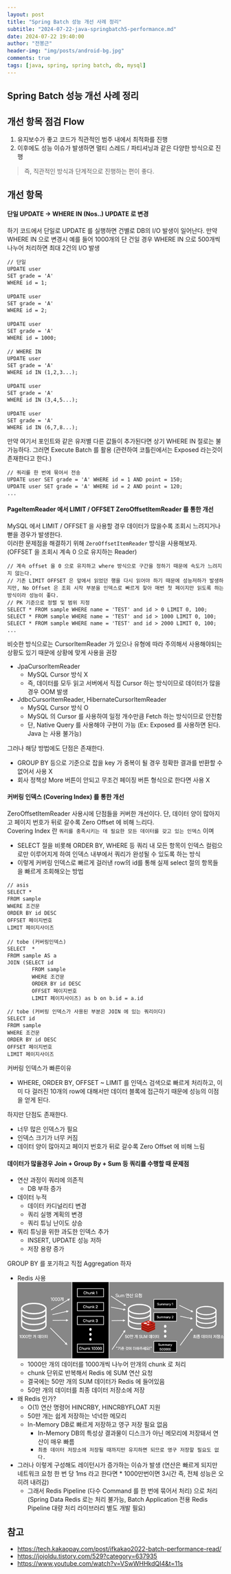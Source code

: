 ```yaml
---
layout: post
title: "Spring Batch 성능 개선 사례 정리"
subtitle: "2024-07-22-java-springbatch5-performance.md"
date: 2024-07-22 19:40:00
author: "전봉근"
header-img: "img/posts/android-bg.jpg"
comments: true
tags: [java, spring, spring batch, db, mysql]
---
```


## Spring Batch 성능 개선 사례 정리

## 개선 항목 점검 Flow
1. 유지보수가 좋고 코드가 직관적인 범주 내에서 최적화를 진행
2. 이후에도 성능 이슈가 발생하면 멀티 스레드 / 파티셔닝과 같은 다양한 방식으로 진행
> 즉, 직관적인 방식과 단계적으로 진행하는 편이 좋다.


## 개선 항목
#### 단일 UPDATE -> WHERE IN (Nos..) UPDATE 로 변경
하기 코드에서 단일로 UPDATE 를 실행하면 건별로 DB의 I/O 발생이 일어난다. 만약 WHERE IN 으로 변경시 예를 들어 1000개의 단 건일 경우 WHERE IN 으로 500개씩 나누어 처리하면 최대 2건의 I/O 발생
```
// 단일
UPDATE user
SET grade = 'A'
WHERE id = 1;

UPDATE user
SET grade = 'A'
WHERE id = 2;

UPDATE user
SET grade = 'A'
WHERE id = 1000;

// WHERE IN
UPDATE user
SET grade = 'A'
WHERE id IN (1,2,3...);

UPDATE user
SET grade = 'A'
WHERE id IN (3,4,5...);

UPDATE user
SET grade = 'A'
WHERE id IN (6,7,8...);
```     
     
만약 여기서 포인트와 같은 유저별 다른 값들이 추가된다면 상기 WHERE IN 절로는 불가능하다. 그러면 Execute Batch 를 활용 (관련하여 코틀린에서는 Exposed 라는것이 존재한다고 한다.)      
```
// 쿼리를 한 번에 묶어서 전송
UPDATE user SET grade = 'A' WHERE id = 1 AND point = 150;
UPDATE user SET grade = 'A' WHERE id = 2 AND point = 120;
...
```

#### PageItemReader 에서 LIMIT / OFFSET ZeroOffsetItemReader 를 통한 개선
MySQL 에서 LIMIT / OFFSET 을 사용할 경우 데이터가 많을수록 조회시 느려지거나 뻗을 경우가 발생한다.       
이러한 문제점을 해결하기 위해 `ZeroOffsetItemReader` 방식을 사용해보자. (OFFSET 을 조회시 계속 0 으로 유지하는 Reader)        
```
// 계속 offset 을 0 으로 유지하고 where 방식으로 구간을 정하기 때문에 속도가 느려지지 않는다. 
// 기존 LIMIT OFFSET 은 앞에서 읽었던 행을 다시 읽어야 하기 때문에 성능저하가 발생하지만, No Offset 은 조회 시작 부분을 인덱스로 빠르게 찾아 매번 첫 페이지만 읽도록 하는 방식이라 성능이 좋다.
// PK 기준으로 정렬 및 범위 지정
SELECT * FROM sample WHERE name = 'TEST' and id > 0 LIMIT 0, 100;
SELECT * FROM sample WHERE name = 'TEST' and id > 1000 LIMIT 0, 100;
SELECT * FROM sample WHERE name = 'TEST' and id > 2000 LIMIT 0, 100;
...
```      

비슷한 방식으로는 CursorItemReader 가 있으나 유형에 따라 주의해서 사용해야되는 상황도 있기 때문에 상황에 맞게 사용을 권장
- JpaCursorItemReader
    - MySQL Cursor 방식 X
    - 즉, 데이터를 모두 읽고 서버에서 직접 Cursor 하는 방식이므로 데이터가 많을 경우 OOM 발생
- JdbcCursorItemReader, HibernateCursorItemReader
    - MySQL Cursor 방식 O
    - MySQL 의 Cursor 를 사용하여 일정 개수만큼 Fetch 하는 방식이므로 안전함
    - 단, Native Query 를 사용해야 구현이 가능 (Ex: Exposed 를 사용하면 된다. Java 는 사용 불가능)       
       
그러나 해당 방법에도 단점은 존재한다.
- GROUP BY 등으로 기준으로 잡을 key 가 중복이 될 경우 정확한 결과를 반환할 수 없어서 사용 X
- 회사 정책상 More 버튼이 안되고 무조건 페이징 버튼 형식으로 한다면 사용 X       
         
#### 커버링 인덱스 (Covering Index) 를 통한 개선
ZeroOffsetItemReader 사용시에 단점들을 커버한 개선이다. 단, 데이터 양이 많아지고 페이지 번호가 뒤로 갈수록 Zero Offset 에 비해 느리다.      
Covering Index 란 `쿼리를 충족시키는 데 필요한 모든 데이터를 갖고 있는 인덱스` 이며      
- SELECT 절을 비롯해 ORDER BY, WHERE 등 쿼리 내 모든 항목이 인덱스 컬럼으로만 이루어지게 하여 인덱스 내부에서 쿼리가 완성될 수 있도록 하는 방식
- 이렇게 커버링 인덱스로 빠르게 걸러낸 row의 id를 통해 실제 select 절의 항목들을 빠르게 조회해오는 방법       
```
// asis
SELECT *
FROM sample
WHERE 조건문
ORDER BY id DESC
OFFSET 페이지번호
LIMIT 페이지사이즈

// tobe (커버링인덱스)
SELECT  *
FROM sample AS a
JOIN (SELECT id
        FROM sample
        WHERE 조건문
        ORDER BY id DESC
        OFFSET 페이지번호
        LIMIT 페이지사이즈) as b on b.id = a.id
```       
```    
// tobe (커버링 인덱스가 사용된 부분은 JOIN 에 있는 쿼리이다)
SELECT id
FROM sample
WHERE 조건문
ORDER BY id DESC
OFFSET 페이지번호
LIMIT 페이지사이즈
```       

커버링 인덱스가 빠른이유
- WHERE, ORDER BY, OFFSET ~ LIMIT 를 인덱스 검색으로 빠르게 처리하고, 이미 다 걸러진 10개의 row에 대해서만 데이터 블록에 접근하기 때문에 성능의 이점을 얻게 된다.      
     
하지만 단점도 존재한다.
- 너무 많은 인덱스가 필요
- 인덱스 크기가 너무 커짐
- 데이터 양이 많아지고 페이지 번호가 뒤로 갈수록 Zero Offset 에 비해 느림

#### 데이터가 많을경우 Join + Group By + Sum 등 쿼리를 수행할 때 문제점
- 연산 과정이 쿼리에 의존적
  - DB 부하 증가
- 데이터 누적
  - 데이터 카디널리티 변경
  - 쿼리 실행 계획의 변경
  - 쿼리 튜닝 난이도 상승
- 쿼리 튜닝을 위한 과도한 인덱스 추가
  - INSERT, UPDATE 성능 저하
  - 저장 용량 증가

GROUP BY 를 포기하고 직접 Aggregation 하자       
- Redis 사용
  ![java-redis-lettuce-1](/img/posts/language/java/springbatch/springbatch-59.png)       
  - 1000만 개의 데이터를 1000개씩 나누어 만개의 chunk 로 처리
  - chunk 단위로 반복해서 Redis 에 SUM 연산 요청
  - 결국에는 50만 개의 SUM 데이터가 Redis 에 들어있음
  - 50만 개의 데이터를 최종 데이터 저장소에 저장       
- 왜 Redis 인가?
  - O(1) 연산 명령어 HINCRBY, HINCRBYFLOAT 지원
  - 50만 개는 쉽게 저장하는 넉넉한 메모리
  - In-Memory DB로 빠르게 저장하고 영구 저장 필요 없음
    - In-Memory DB의 특성상 결과물이 디스크가 아닌 메모리에 저장돼서 연산이 매우 빠름
    - `최종 데이터 저장소에 저장될 때까지만 유지하면 되므로 영구 저장할 필요도 없다.`
- 그러나 이렇게 구성해도 레이턴시가 증가하는 이슈가 발생 (연산은 빠르게 되지만 네트워크 요청 한 번 당 1ms 라고 한다면 * 1000만번이면 3시간 즉, 전체 성능은 오히려 내려감)     
  - 그래서 Redis Pipeline (다수 Command 를 한 번에 묶어서 처리) 으로 처리 (Spring Data Redis 로는 처리 불가능, Batch Application 전용 Redis Pipeline 대량 처리 라이브러리 별도 개발 필요)


## 참고
- https://tech.kakaopay.com/post/ifkakao2022-batch-performance-read/
- https://jojoldu.tistory.com/529?category=637935
- https://www.youtube.com/watch?v=VSwWHHkdQI4&t=11s